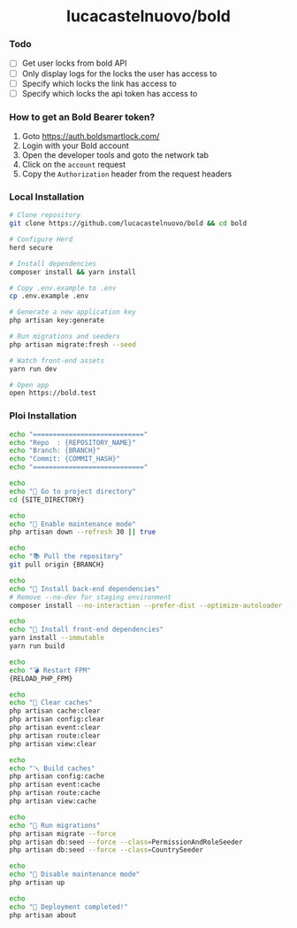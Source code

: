 <h1 align="center">
  lucacastelnuovo/bold
</h1>

### Todo

-   [ ] Get user locks from bold API
-   [ ] Only display logs for the locks the user has access to
-   [ ] Specify which locks the link has access to
-   [ ] Specify which locks the api token has access to

### How to get an Bold Bearer token?

1. Goto https://auth.boldsmartlock.com/
2. Login with your Bold account
3. Open the developer tools and goto the network tab
4. Click on the `account` request
5. Copy the `Authorization` header from the request headers

### Local Installation

```sh
# Clone repository
git clone https://github.com/lucacastelnuovo/bold && cd bold

# Configure Herd
herd secure

# Install dependencies
composer install && yarn install

# Copy .env.example to .env
cp .env.example .env

# Generate a new application key
php artisan key:generate

# Run migrations and seeders
php artisan migrate:fresh --seed

# Watch front-end assets
yarn run dev

# Open app
open https://bold.test
```

### Ploi Installation

```sh
echo "============================"
echo "Repo  : {REPOSITORY_NAME}"
echo "Branch: {BRANCH}"
echo "Commit: {COMMIT_HASH}"
echo "============================"

echo
echo "📂 Go to project directory"
cd {SITE_DIRECTORY}

echo
echo "🚧 Enable maintenance mode"
php artisan down --refresh 30 || true

echo
echo "📚 Pull the repository"
git pull origin {BRANCH}

echo
echo "💾 Install back-end dependencies"
# Remove --no-dev for staging environment
composer install --no-interaction --prefer-dist --optimize-autoloader --no-dev

echo
echo "💾 Install front-end dependencies"
yarn install --immutable
yarn run build

echo
echo "💣 Restart FPM"
{RELOAD_PHP_FPM}

echo
echo "🧹 Clear caches"
php artisan cache:clear
php artisan config:clear
php artisan event:clear
php artisan route:clear
php artisan view:clear

echo
echo "🪛 Build caches"
php artisan config:cache
php artisan event:cache
php artisan route:cache
php artisan view:cache

echo
echo "🔀 Run migrations"
php artisan migrate --force
php artisan db:seed --force --class=PermissionAndRoleSeeder
php artisan db:seed --force --class=CountrySeeder

echo
echo "🏁 Disable maintenance mode"
php artisan up

echo
echo "🚀 Deployment completed!"
php artisan about
```
